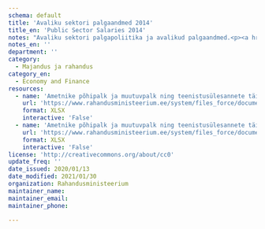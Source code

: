 ```yaml
---
schema: default
title: 'Avaliku sektori palgaandmed 2014'
title_en: 'Public Sector Salaries 2014'
notes: "Avaliku sektori palgapoliitika ja avalikud palgaandmed.<p><a href='https://www.rahandusministeerium.ee/et/riigi-personalipoliitika/palgapoliitika'>https://www.rahandusministeerium.ee/et/riigi-personalipoliitika/palgapoliitika</a></p>"
notes_en: ''
department: ''
category:
  - Majandus ja rahandus
category_en:
  - Economy and Finance
resources:
  - name: 'Ametnike põhipalk ja muutuvpalk ning teenistusülesannete täitmisest tulenev muu tulu riigi ametiasutustes 01.01.-31.12.2014'
    url: 'https://www.rahandusministeerium.ee/system/files_force/document_files/aasta_kogupalk_2014_riik_18.08.2015.xlsx?download=1'
    format: XLSX
    interactive: 'False'
  - name: 'Ametnike põhipalk ja muutuvpalk ning teenistusülesannete täitmisest tulenev muu tulu KOV üksuste ametiasutustes 01.01.-31.12.2014'
    url: 'https://www.rahandusministeerium.ee/system/files_force/document_files/aasta_kogupalk_2014_kov.xlsx?download=1'
    format: XLSX
    interactive: 'False'
license: 'http://creativecommons.org/about/cc0'
update_freq: ''
date_issued: 2020/01/13
date_modified: 2021/01/30
organization: Rahandusministeerium
maintainer_name: 
maintainer_email: 
maintainer_phone:

---
```

